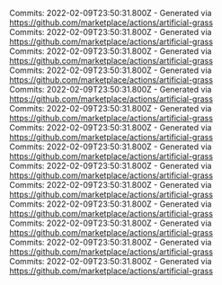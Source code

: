 Commits: 2022-02-09T23:50:31.800Z - Generated via https://github.com/marketplace/actions/artificial-grass
<br>
Commits: 2022-02-09T23:50:31.800Z - Generated via https://github.com/marketplace/actions/artificial-grass
<br>
Commits: 2022-02-09T23:50:31.800Z - Generated via https://github.com/marketplace/actions/artificial-grass
<br>
Commits: 2022-02-09T23:50:31.800Z - Generated via https://github.com/marketplace/actions/artificial-grass
<br>
Commits: 2022-02-09T23:50:31.800Z - Generated via https://github.com/marketplace/actions/artificial-grass
<br>
Commits: 2022-02-09T23:50:31.800Z - Generated via https://github.com/marketplace/actions/artificial-grass
<br>
Commits: 2022-02-09T23:50:31.800Z - Generated via https://github.com/marketplace/actions/artificial-grass
<br>
Commits: 2022-02-09T23:50:31.800Z - Generated via https://github.com/marketplace/actions/artificial-grass
<br>
Commits: 2022-02-09T23:50:31.800Z - Generated via https://github.com/marketplace/actions/artificial-grass
<br>
Commits: 2022-02-09T23:50:31.800Z - Generated via https://github.com/marketplace/actions/artificial-grass
<br>
Commits: 2022-02-09T23:50:31.800Z - Generated via https://github.com/marketplace/actions/artificial-grass
<br>
Commits: 2022-02-09T23:50:31.800Z - Generated via https://github.com/marketplace/actions/artificial-grass
<br>
Commits: 2022-02-09T23:50:31.800Z - Generated via https://github.com/marketplace/actions/artificial-grass
<br>
Commits: 2022-02-09T23:50:31.800Z - Generated via https://github.com/marketplace/actions/artificial-grass
<br>
